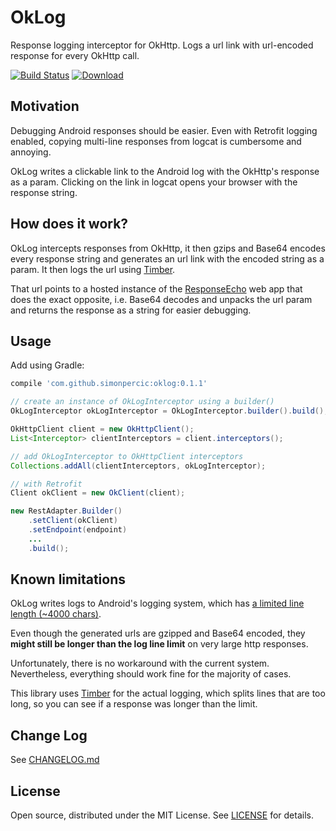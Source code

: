 # OkLog 

Response logging interceptor for OkHttp. 
Logs a url link with url-encoded response for every OkHttp call.

[![Build Status](https://api.travis-ci.org/simonpercic/OkLog.svg?branch=master)](https://travis-ci.org/simonpercic/OkLog)
[ ![Download](https://api.bintray.com/packages/simonpercic/maven/oklog/images/download.svg) ](https://bintray.com/simonpercic/maven/oklog/_latestVersion)

## Motivation

Debugging Android responses should be easier. Even with Retrofit logging enabled, copying multi-line responses from logcat is cumbersome and annoying.

OkLog writes a clickable link to the Android log with the OkHttp's response as a param. Clicking on the link in logcat opens your browser with the response string.

## How does it work?

OkLog intercepts responses from OkHttp, it then gzips and Base64 encodes every response string and generates an url link with the encoded string as a param. It then logs the url using [Timber](https://github.com/JakeWharton/timber).

That url points to a hosted instance of the [ResponseEcho](https://github.com/simonpercic/ResponseEcho) web app that does the exact opposite, i.e. Base64 decodes and unpacks the url param and returns the response as a string for easier debugging. 

## Usage

Add using Gradle:
```groovy
compile 'com.github.simonpercic:oklog:0.1.1'
```

```java
// create an instance of OkLogInterceptor using a builder()
OkLogInterceptor okLogInterceptor = OkLogInterceptor.builder().build();

OkHttpClient client = new OkHttpClient();
List<Interceptor> clientInterceptors = client.interceptors();

// add OkLogInterceptor to OkHttpClient interceptors
Collections.addAll(clientInterceptors, okLogInterceptor);
```

```java
// with Retrofit
Client okClient = new OkClient(client);

new RestAdapter.Builder()
    .setClient(okClient)
    .setEndpoint(endpoint)
    ...
    .build();
```

## Known limitations
OkLog writes logs to Android's logging system, which has [a limited line length (~4000 chars)](http://stackoverflow.com/a/8899735). 

Even though the generated urls are gzipped and Base64 encoded, they **might still be longer than the log line limit** on very large http responses. 

Unfortunately, there is no workaround with the current system. Nevertheless, everything should work fine for the majority of cases.

This library uses [Timber](https://github.com/JakeWharton/timber) for the actual logging, which splits lines that are too long, so you can see if a response was longer than the limit.


## Change Log
See [CHANGELOG.md](CHANGELOG.md)


## License

Open source, distributed under the MIT License. See [LICENSE](LICENSE) for details.

